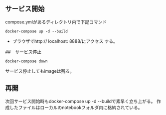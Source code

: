 ## サービス開始  

compose.ymlがあるディレクトリ内で下記コマンド

```
docker-compose up -d --build
```

- ブラウザでhttp:// localhost: 8888/にアクセス する。

##　サービス停止  

```
docker-compose down
```

サービス停止してもimageは残る。

## 再開  
次回サービス開始時もdocker-compose up -d --buildで素早く立ち上がる。
作成したファイルはローカルのnotebookフォルダ内に格納されている。
